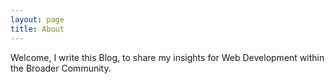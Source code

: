 ```yaml
---
layout: page
title: About
---
```


<p class="message">
  Welcome, I write this Blog, to share my insights for Web Development within the Broader Community.
</p>
